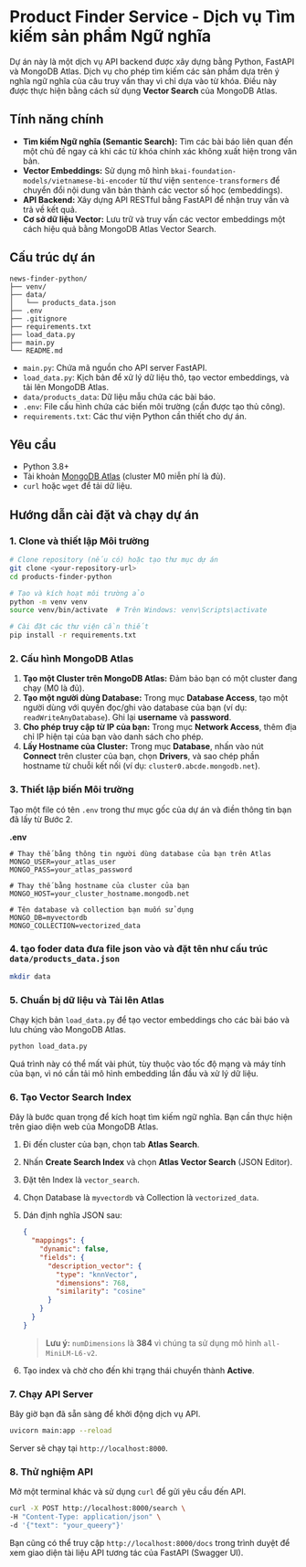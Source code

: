 
# Product Finder Service - Dịch vụ Tìm kiếm sản phẩm Ngữ nghĩa

Dự án này là một dịch vụ API backend được xây dựng bằng Python, FastAPI và MongoDB Atlas. Dịch vụ cho phép tìm kiếm các sản phẩm dựa trên ý nghĩa ngữ nghĩa của câu truy vấn thay vì chỉ dựa vào từ khóa. Điều này được thực hiện bằng cách sử dụng **Vector Search** của MongoDB Atlas.

## Tính năng chính

-   **Tìm kiếm Ngữ nghĩa (Semantic Search):** Tìm các bài báo liên quan đến một chủ đề ngay cả khi các từ khóa chính xác không xuất hiện trong văn bản.
-   **Vector Embeddings:** Sử dụng mô hình `bkai-foundation-models/vietnamese-bi-encoder` từ thư viện `sentence-transformers` để chuyển đổi nội dung văn bản thành các vector số học (embeddings).
-   **API Backend:** Xây dựng API RESTful bằng FastAPI để nhận truy vấn và trả về kết quả.
-   **Cơ sở dữ liệu Vector:** Lưu trữ và truy vấn các vector embeddings một cách hiệu quả bằng MongoDB Atlas Vector Search.

## Cấu trúc dự án

```
news-finder-python/
├── venv/
├── data/
│   └── products_data.json
├── .env
├── .gitignore
├── requirements.txt
├── load_data.py
├── main.py
└── README.md
```

-   `main.py`: Chứa mã nguồn cho API server FastAPI.
-   `load_data.py`: Kịch bản để xử lý dữ liệu thô, tạo vector embeddings, và tải lên MongoDB Atlas.
-   `data/products_data`: Dữ liệu mẫu chứa các bài báo.
-   `.env`: File cấu hình chứa các biến môi trường (cần được tạo thủ công).
-   `requirements.txt`: Các thư viện Python cần thiết cho dự án.

## Yêu cầu

-   Python 3.8+
-   Tài khoản [MongoDB Atlas](https://www.mongodb.com/cloud/atlas/register) (cluster M0 miễn phí là đủ).
-   `curl` hoặc `wget` để tải dữ liệu.

## Hướng dẫn cài đặt và chạy dự án

### 1. Clone và thiết lập Môi trường

```bash
# Clone repository (nếu có) hoặc tạo thư mục dự án
git clone <your-repository-url>
cd products-finder-python

# Tạo và kích hoạt môi trường ảo
python -m venv venv
source venv/bin/activate  # Trên Windows: venv\Scripts\activate

# Cài đặt các thư viện cần thiết
pip install -r requirements.txt
```

### 2. Cấu hình MongoDB Atlas

1.  **Tạo một Cluster trên MongoDB Atlas:** Đảm bảo bạn có một cluster đang chạy (M0 là đủ).
2.  **Tạo một người dùng Database:** Trong mục **Database Access**, tạo một người dùng với quyền đọc/ghi vào database của bạn (ví dụ: `readWriteAnyDatabase`). Ghi lại **username** và **password**.
3.  **Cho phép truy cập từ IP của bạn:** Trong mục **Network Access**, thêm địa chỉ IP hiện tại của bạn vào danh sách cho phép.
4.  **Lấy Hostname của Cluster:** Trong mục **Database**, nhấn vào nút **Connect** trên cluster của bạn, chọn **Drivers**, và sao chép phần hostname từ chuỗi kết nối (ví dụ: `cluster0.abcde.mongodb.net`).

### 3. Thiết lập biến Môi trường

Tạo một file có tên `.env` trong thư mục gốc của dự án và điền thông tin bạn đã lấy từ Bước 2.

**.env**
```env
# Thay thế bằng thông tin người dùng database của bạn trên Atlas
MONGO_USER=your_atlas_user
MONGO_PASS=your_atlas_password

# Thay thế bằng hostname của cluster của bạn
MONGO_HOST=your_cluster_hostname.mongodb.net

# Tên database và collection bạn muốn sử dụng
MONGO_DB=myvectordb
MONGO_COLLECTION=vectorized_data
```
### 4. tạo foder data đưa file json vào và đặt tên như cấu trúc `data/products_data.json`
```bash
mkdir data
```
### 5. Chuẩn bị dữ liệu và Tải lên Atlas

Chạy kịch bản `load_data.py` để tạo vector embeddings cho các bài báo và lưu chúng vào MongoDB Atlas.

```bash
python load_data.py
```
Quá trình này có thể mất vài phút, tùy thuộc vào tốc độ mạng và máy tính của bạn, vì nó cần tải mô hình embedding lần đầu và xử lý dữ liệu.

### 6. Tạo Vector Search Index

Đây là bước quan trọng để kích hoạt tìm kiếm ngữ nghĩa. Bạn cần thực hiện trên giao diện web của MongoDB Atlas.

1.  Đi đến cluster của bạn, chọn tab **Atlas Search**.
2.  Nhấn **Create Search Index** và chọn **Atlas Vector Search** (JSON Editor).
3.  Đặt tên Index là `vector_search`.
4.  Chọn Database là `myvectordb` và Collection là `vectorized_data`.
5.  Dán định nghĩa JSON sau:

    ```json
    {
      "mappings": {
        "dynamic": false,
        "fields": {
          "description_vector": {
            "type": "knnVector",
            "dimensions": 768,
            "similarity": "cosine"
          }
        }
      }
    }
    ```
    > **Lưu ý:** `numDimensions` là **384** vì chúng ta sử dụng mô hình `all-MiniLM-L6-v2`.

6.  Tạo index và chờ cho đến khi trạng thái chuyển thành **Active**.

### 7. Chạy API Server

Bây giờ bạn đã sẵn sàng để khởi động dịch vụ API.

```bash
uvicorn main:app --reload
```
Server sẽ chạy tại `http://localhost:8000`.

### 8. Thử nghiệm API

Mở một terminal khác và sử dụng `curl` để gửi yêu cầu đến API.

```bash
curl -X POST http://localhost:8000/search \
-H "Content-Type: application/json" \
-d '{"text": "your_queery"}'
```

Bạn cũng có thể truy cập `http://localhost:8000/docs` trong trình duyệt để xem giao diện tài liệu API tương tác của FastAPI (Swagger UI).